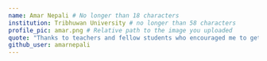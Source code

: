 ```yaml
---
name: Amar Nepali # No longer than 18 characters
institution: Tribhuwan University # no longer than 58 characters
profile_pic: amar.png # Relative path to the image you uploaded
quote: "Thanks to teachers and fellow students who encouraged me to get here. I'm going to miss you all!" # No longer than 100 characters
github_user: amarnepali
---
```

